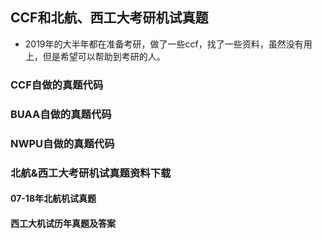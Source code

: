 ## CCF和北航、西工大考研机试真题
* 2019年的大半年都在准备考研，做了一些ccf，找了一些资料，虽然没有用上，但是希望可以帮助到考研的人。
### CCF自做的真题代码
### BUAA自做的真题代码
### NWPU自做的真题代码
### 北航&西工大考研机试真题资料下载
#### 07-18年北航机试真题
#### 西工大机试历年真题及答案
